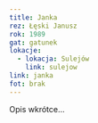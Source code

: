 ```yaml
---
title: Janka
rez: Łęski Janusz
rok: 1989
gat: gatunek
lokacje:
  - lokacja: Sulejów
    link: sulejow
link: janka
fot: brak
---
```

Opis wkrótce…